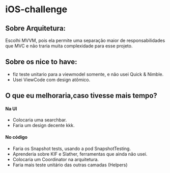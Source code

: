# iOS-challenge

## Sobre Arquitetura:
Escolhi MVVM, pois ela permite uma separação maior de responsabilidades que MVC e não traria muita complexidade para esse projeto.

## Sobre os nice to have:
- fiz teste unitario para a viewmodel somente, e não usei Quick & Nimble.
- Usei ViewCode com design atômico.

## O que eu melhoraria,caso tivesse mais tempo?
#### Na UI
- Colocaria uma searchbar.
- Faria um design decente kkk.
#### No código
- Faria os Snapshot tests, usando a pod SnapshotTesting.
- Aprenderia sobre KIF e Slather, ferramentas que ainda não usei.
- Colocaria um Coordinator na arquitetura.
- Faria mais teste unitário das outras camadas (Helpers)
